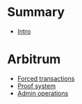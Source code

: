 # Summary

- [Intro](./chapter_1.md)

# Arbitrum

- [Forced transactions](./arbitrum/forced_txs.md)
- [Proof system](./arbitrum/proof_system.md)
- [Admin operations](./arbitrum/admin_ops.md)
